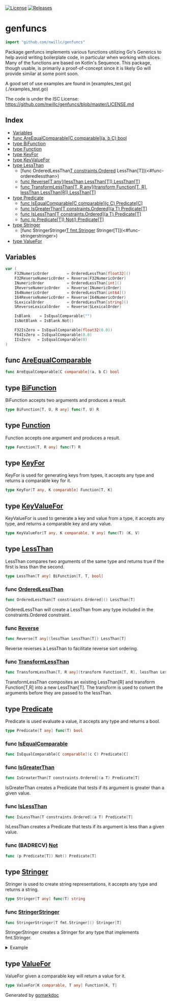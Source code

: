 <!-- Code generated by gomarkdoc. DO NOT EDIT -->

[![License](https://img.shields.io/github/license/nwillc/genfuncs.svg)](https://tldrlegal.com/license/-isc-license)
[![Releases](https://img.shields.io/github/tag/nwillc/genfuncs.svg)](https://github.com/nwillc/genfuncs/tags)

# genfuncs

```go
import "github.com/nwillc/genfuncs"
```

Package genfuncs implements various functions utilizing Go's Generics to help avoid writing boilerplate code\, in particular when working with slices\. Many of the functions are based on Kotlin's Sequence\. This package\, though usable\, is primarily a proof\-of\-concept since it is likely Go will provide similar at some point soon\.

A good set of use examples are found in \[examples\_test\.go\]\(\./examples\_test\.go\)

The code is under the ISC License: https://github.com/nwillc/genfuncs/blob/master/LICENSE.md

## Index

- [Variables](<#variables>)
- [func AreEqualComparable[C comparable](a, b C) bool](<#func-areequalcomparable>)
- [type BiFunction](<#type-bifunction>)
- [type Function](<#type-function>)
- [type KeyFor](<#type-keyfor>)
- [type KeyValueFor](<#type-keyvaluefor>)
- [type LessThan](<#type-lessthan>)
  - [func OrderedLessThan[T constraints.Ordered]() LessThan[T]](<#func-orderedlessthan>)
  - [func Reverse[T any](lessThan LessThan[T]) LessThan[T]](<#func-reverse>)
  - [func TransformLessThan[T, R any](transform Function[T, R], lessThan LessThan[R]) LessThan[T]](<#func-transformlessthan>)
- [type Predicate](<#type-predicate>)
  - [func IsEqualComparable[C comparable](c C) Predicate[C]](<#func-isequalcomparable>)
  - [func IsGreaterThan[T constraints.Ordered](a T) Predicate[T]](<#func-isgreaterthan>)
  - [func IsLessThan[T constraints.Ordered](a T) Predicate[T]](<#func-islessthan>)
  - [func (p Predicate[T]) Not() Predicate[T]](<#func-badrecv-not>)
- [type Stringer](<#type-stringer>)
  - [func StringerStringer[T fmt.Stringer]() Stringer[T]](<#func-stringerstringer>)
- [type ValueFor](<#type-valuefor>)


## Variables

```go
var (
    F32NumericOrder        = OrderedLessThan[float32]()
    F32ReverseNumericOrder = Reverse(F32NumericOrder)
    INumericOrder          = OrderedLessThan[int]()
    IReverseNumericOrder   = Reverse(INumericOrder)
    I64NumericOrder        = OrderedLessThan[int64]()
    I64ReverseNumericOrder = Reverse(I64NumericOrder)
    SLexicalOrder          = OrderedLessThan[string]()
    SReverseLexicalOrder   = Reverse(SLexicalOrder)

    IsBlank    = IsEqualComparable("")
    IsNotBlank = IsBlank.Not()

    F32IsZero = IsEqualComparable(float32(0.0))
    F64IsZero = IsEqualComparable(0.0)
    IIsZero   = IsEqualComparable(0)
)
```

## func [AreEqualComparable](<https://github.com/nwillc/genfuncs/blob/master/dry.go#L45>)

```go
func AreEqualComparable[C comparable](a, b C) bool
```

## type [BiFunction](<https://github.com/nwillc/genfuncs/blob/master/function_types.go#L25>)

BiFunction accepts two arguments and produces a result\.

```go
type BiFunction[T, U, R any] func(T, U) R
```

## type [Function](<https://github.com/nwillc/genfuncs/blob/master/function_types.go#L31>)

Function accepts one argument and produces a result\.

```go
type Function[T, R any] func(T) R
```

## type [KeyFor](<https://github.com/nwillc/genfuncs/blob/master/function_types.go#L34>)

KeyFor is used for generating keys from types\, it accepts any type and returns a comparable key for it\.

```go
type KeyFor[T any, K comparable] Function[T, K]
```

## type [KeyValueFor](<https://github.com/nwillc/genfuncs/blob/master/function_types.go#L38>)

KeyValueFor is used to generate a key and value from a type\, it accepts any type\, and returns a comparable key and any value\.

```go
type KeyValueFor[T any, K comparable, V any] func(T) (K, V)
```

## type [LessThan](<https://github.com/nwillc/genfuncs/blob/master/function_types.go#L28>)

LessThan compares two arguments of the same type and returns true if the first is less than the second\.

```go
type LessThan[T any] BiFunction[T, T, bool]
```

### func [OrderedLessThan](<https://github.com/nwillc/genfuncs/blob/master/function_types.go#L58>)

```go
func OrderedLessThan[T constraints.Ordered]() LessThan[T]
```

OrderedLessThan will create a LessThan from any type included in the constraints\.Ordered constraint\.

### func [Reverse](<https://github.com/nwillc/genfuncs/blob/master/function_types.go#L65>)

```go
func Reverse[T any](lessThan LessThan[T]) LessThan[T]
```

Reverse reverses a LessThan to facilitate reverse sort ordering\.

### func [TransformLessThan](<https://github.com/nwillc/genfuncs/blob/master/function_types.go#L76>)

```go
func TransformLessThan[T, R any](transform Function[T, R], lessThan LessThan[R]) LessThan[T]
```

TransformLessThan composites an existing LessThan\[R\] and transform Function\[T\,R\] into a new LessThan\[T\]\. The transform is used to convert the arguments before they are passed to the lessThan\.

## type [Predicate](<https://github.com/nwillc/genfuncs/blob/master/function_types.go#L41>)

Predicate is used evaluate a value\, it accepts any type and returns a bool\.

```go
type Predicate[T any] func(T) bool
```

### func [IsEqualComparable](<https://github.com/nwillc/genfuncs/blob/master/dry.go#L41>)

```go
func IsEqualComparable[C comparable](c C) Predicate[C]
```

### func [IsGreaterThan](<https://github.com/nwillc/genfuncs/blob/master/function_types.go#L49>)

```go
func IsGreaterThan[T constraints.Ordered](a T) Predicate[T]
```

IsGreaterThan creates a Predicate that tests if its argument is greater than a given value\.

### func [IsLessThan](<https://github.com/nwillc/genfuncs/blob/master/function_types.go#L46>)

```go
func IsLessThan[T constraints.Ordered](a T) Predicate[T]
```

IsLessThan creates a Predicate that tests if its argument is less than a given value\.

### func \(BADRECV\) [Not](<https://github.com/nwillc/genfuncs/blob/master/function_types.go#L43>)

```go
func (p Predicate[T]) Not() Predicate[T]
```

## type [Stringer](<https://github.com/nwillc/genfuncs/blob/master/function_types.go#L52>)

Stringer is used to create string representations\, it accepts any type and returns a string\.

```go
type Stringer[T any] func(T) string
```

### func [StringerStringer](<https://github.com/nwillc/genfuncs/blob/master/function_types.go#L70>)

```go
func StringerStringer[T fmt.Stringer]() Stringer[T]
```

StringerStringer creates a Stringer for any type that implements fmt\.Stringer\.

<details><summary>Example</summary>
<p>

```go
package main

import (
	"fmt"
	"github.com/nwillc/genfuncs"
	"time"
)

func main() {
	var epoch time.Time
	fmt.Println(epoch.String()) // 0001-01-01 00:00:00 +0000 UTC
	stringer := genfuncs.StringerStringer[time.Time]()
	fmt.Println(stringer(epoch)) // 0001-01-01 00:00:00 +0000 UTC
}
```

</p>
</details>

## type [ValueFor](<https://github.com/nwillc/genfuncs/blob/master/function_types.go#L55>)

ValueFor given a comparable key will return a value for it\.

```go
type ValueFor[K comparable, T any] Function[K, T]
```



Generated by [gomarkdoc](<https://github.com/princjef/gomarkdoc>)
